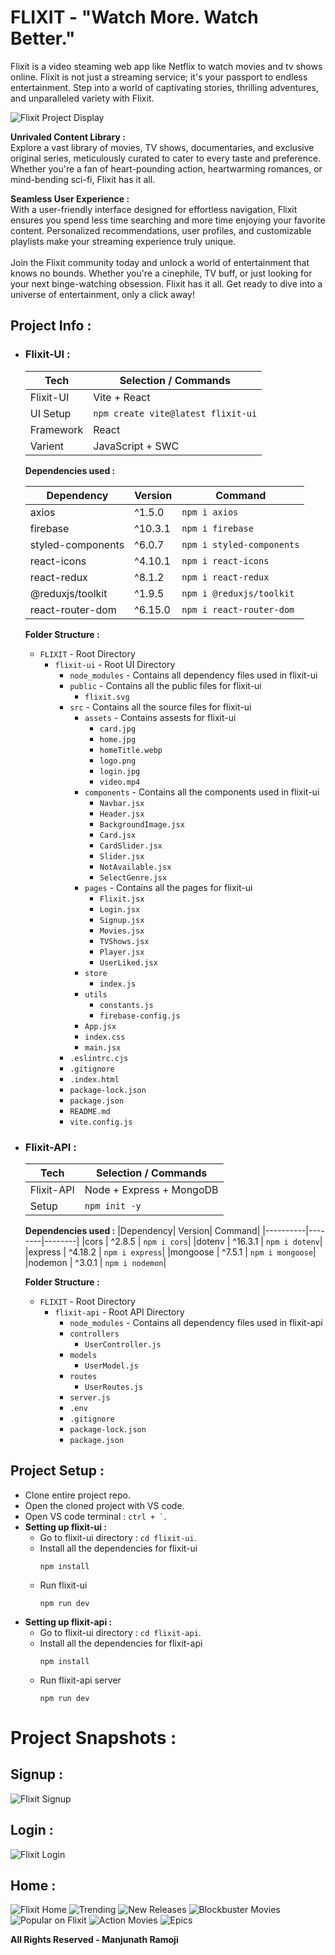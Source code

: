 # FLIXIT - "Watch More. Watch Better."

Flixit is a video steaming web app like Netflix to watch movies and tv shows online. Flixit is not just a streaming service; it's your passport to endless entertainment. Step into a world of captivating stories, thrilling adventures, and unparalleled variety with Flixit.

![Flixit Project Display](Project-snapshots/Project%20Display.jpg)

**Unrivaled Content Library :**<br />
Explore a vast library of movies, TV shows, documentaries, and exclusive original series, meticulously curated to cater to every taste and preference. Whether you're a fan of heart-pounding action, heartwarming romances, or mind-bending sci-fi, Flixit has it all.

**Seamless User Experience :**<br />
With a user-friendly interface designed for effortless navigation, Flixit ensures you spend less time searching and more time enjoying your favorite content. Personalized recommendations, user profiles, and customizable playlists make your streaming experience truly unique.
<br />
<br />
Join the Flixit community today and unlock a world of entertainment that knows no bounds. Whether you're a cinephile, TV buff, or just looking for your next binge-watching obsession. Flixit has it all. Get ready to dive into a universe of entertainment, only a click away!

## Project Info :

- ### Flixit-UI :

  | Tech      | Selection / Commands               |
  | --------- | ---------------------------------- |
  | Flixit-UI | Vite + React                       |
  | UI Setup  | `npm create vite@latest flixit-ui` |
  | Framework | React                              |
  | Varient   | JavaScript + SWC                   |

  **Dependencies used :**

  | Dependency        | Version | Command                   |
  | ----------------- | ------- | ------------------------- |
  | axios             | ^1.5.0  | `npm i axios`             |
  | firebase          | ^10.3.1 | `npm i firebase`          |
  | styled-components | ^6.0.7  | `npm i styled-components` |
  | react-icons       | ^4.10.1 | `npm i react-icons`       |
  | react-redux       | ^8.1.2  | `npm i react-redux`       |
  | @reduxjs/toolkit  | ^1.9.5  | `npm i @reduxjs/toolkit`  |
  | react-router-dom  | ^6.15.0 | `npm i react-router-dom`  |

  **Folder Structure :**

  - `FLIXIT` - Root Directory
    - `flixit-ui` - Root UI Directory
      - `node_modules` - Contains all dependency files used in flixit-ui
      - `public` - Contains all the public files for flixit-ui
        - `flixit.svg`
      - `src` - Contains all the source files for flixit-ui
        - `assets` - Contains assests for flixit-ui
          - `card.jpg`
          - `home.jpg`
          - `homeTitle.webp`
          - `logo.png`
          - `login.jpg`
          - `video.mp4`
        - `components` - Contains all the components used in flixit-ui
          - `Navbar.jsx`
          - `Header.jsx`
          - `BackgroundImage.jsx`
          - `Card.jsx`
          - `CardSlider.jsx`
          - `Slider.jsx`
          - `NotAvailable.jsx`
          - `SelectGenre.jsx`
        - `pages` - Contains all the pages for flixit-ui
          - `Flixit.jsx`
          - `Login.jsx`
          - `Signup.jsx`
          - `Movies.jsx`
          - `TVShows.jsx`
          - `Player.jsx`
          - `UserLiked.jsx`
        - `store`
          - `index.js`
        - `utils`
          - `constants.js`
          - `firebase-config.js`
        - `App.jsx`
        - `index.css`
        - `main.jsx`
      - `.eslintrc.cjs`
      - `.gitignore`
      - `.index.html`
      - `package-lock.json`
      - `package.json`
      - `README.md`
      - `vite.config.js`

- ### Flixit-API :

  | Tech       | Selection / Commands     |
  | ---------- | ------------------------ |
  | Flixit-API | Node + Express + MongoDB |
  | Setup      | `npm init -y`            |

  **Dependencies used :**
  |Dependency| Version| Command|
  |----------|--------|--------|
  |cors | ^2.8.5 | `npm i cors`|
  |dotenv | ^16.3.1 | `npm i dotenv`|
  |express | ^4.18.2 | `npm i express`|
  |mongoose | ^7.5.1 | `npm i mongoose`|
  |nodemon | ^3.0.1 | `npm i nodemon`|

  **Folder Structure :**

  - `FLIXIT` - Root Directory
    - `flixit-api` - Root API Directory
      - `node_modules` - Contains all dependency files used in flixit-api
      - `controllers`
        - `UserController.js`
      - `models`
        - `UserModel.js`
      - `routes`
        - `UserRoutes.js`
      - `server.js`
      - `.env`
      - `.gitignore`
      - `package-lock.json`
      - `package.json`

## Project Setup :

- Clone entire project repo.
- Open the cloned project with VS code.
- Open VS code terminal : `` ctrl + ` ``.
- **Setting up flixit-ui :**
  - Go to flixit-ui directory : `cd flixit-ui`.
  - Install all the dependencies for flixit-ui
    ```
    npm install
    ```
  - Run flixit-ui
    ```
    npm run dev
    ```
- **Setting up flixit-api :**
  - Go to flixit-ui directory : `cd flixit-api`.
  - Install all the dependencies for flixit-api
    ```
    npm install
    ```
  - Run flixit-api server
    ```
    npm run dev
    ```

# Project Snapshots :

## Signup :

![Flixit Signup](Project-snapshots/Signup.jpg)

## Login :

![Flixit Login](Project-snapshots/Login.jpg)

## Home :

![Flixit Home](Project-snapshots/Home.jpg)
![Trending](Project-snapshots/Trending%20Now.jpg)
![New Releases](Project-snapshots/New%20Releases.jpg)
![Blockbuster Movies](Project-snapshots/Blockbuster%20Movies.jpg)
![Popular on Flixit](Project-snapshots/Popular%20on%20Flixit.jpg)
![Action Movies](Project-snapshots/Action%20Movies.jpg)
![Epics](Project-snapshots/Epics.jpg)

**All Rights Reserved - Manjunath Ramoji**
